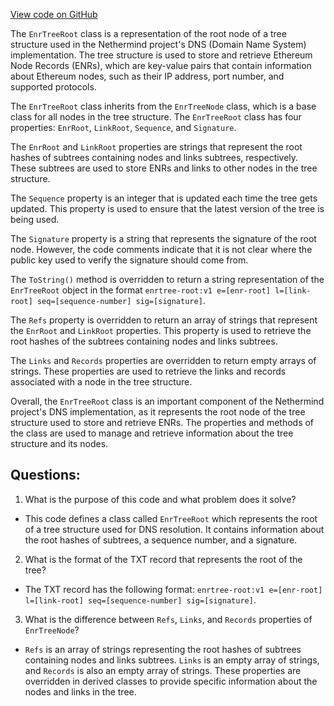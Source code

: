 [View code on GitHub](https://github.com/nethermindeth/nethermind/Nethermind.Network.Dns/EnrTreeRoot.cs)

The `EnrTreeRoot` class is a representation of the root node of a tree structure used in the Nethermind project's DNS (Domain Name System) implementation. The tree structure is used to store and retrieve Ethereum Node Records (ENRs), which are key-value pairs that contain information about Ethereum nodes, such as their IP address, port number, and supported protocols.

The `EnrTreeRoot` class inherits from the `EnrTreeNode` class, which is a base class for all nodes in the tree structure. The `EnrTreeRoot` class has four properties: `EnrRoot`, `LinkRoot`, `Sequence`, and `Signature`. 

The `EnrRoot` and `LinkRoot` properties are strings that represent the root hashes of subtrees containing nodes and links subtrees, respectively. These subtrees are used to store ENRs and links to other nodes in the tree structure. 

The `Sequence` property is an integer that is updated each time the tree gets updated. This property is used to ensure that the latest version of the tree is being used. 

The `Signature` property is a string that represents the signature of the root node. However, the code comments indicate that it is not clear where the public key used to verify the signature should come from.

The `ToString()` method is overridden to return a string representation of the `EnrTreeRoot` object in the format `enrtree-root:v1 e=[enr-root] l=[link-root] seq=[sequence-number] sig=[signature]`.

The `Refs` property is overridden to return an array of strings that represent the `EnrRoot` and `LinkRoot` properties. This property is used to retrieve the root hashes of the subtrees containing nodes and links subtrees.

The `Links` and `Records` properties are overridden to return empty arrays of strings. These properties are used to retrieve the links and records associated with a node in the tree structure.

Overall, the `EnrTreeRoot` class is an important component of the Nethermind project's DNS implementation, as it represents the root node of the tree structure used to store and retrieve ENRs. The properties and methods of the class are used to manage and retrieve information about the tree structure and its nodes.
## Questions: 
 1. What is the purpose of this code and what problem does it solve?
- This code defines a class called `EnrTreeRoot` which represents the root of a tree structure used for DNS resolution. It contains information about the root hashes of subtrees, a sequence number, and a signature.

2. What is the format of the TXT record that represents the root of the tree?
- The TXT record has the following format: `enrtree-root:v1 e=[enr-root] l=[link-root] seq=[sequence-number] sig=[signature]`.

3. What is the difference between `Refs`, `Links`, and `Records` properties of `EnrTreeNode`?
- `Refs` is an array of strings representing the root hashes of subtrees containing nodes and links subtrees. `Links` is an empty array of strings, and `Records` is also an empty array of strings. These properties are overridden in derived classes to provide specific information about the nodes and links in the tree.